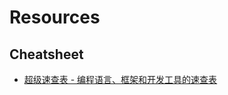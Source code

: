 # Resources


## Cheatsheet
* [超级速查表 - 编程语言、框架和开发工具的速查表](https://github.com/skywind3000/awesome-cheatsheets)